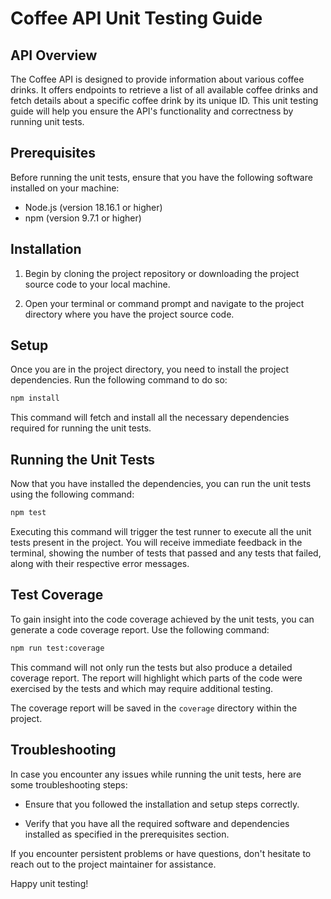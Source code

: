 
# Coffee API Unit Testing Guide

## API Overview

The Coffee API is designed to provide information about various coffee drinks. It offers endpoints to retrieve a list of all available coffee drinks and fetch details about a specific coffee drink by its unique ID. This unit testing guide will help you ensure the API's functionality and correctness by running unit tests.

## Prerequisites

Before running the unit tests, ensure that you have the following software installed on your machine:

- Node.js (version 18.16.1 or higher)
- npm (version 9.7.1 or higher)

## Installation

1. Begin by cloning the project repository or downloading the project source code to your local machine.

2. Open your terminal or command prompt and navigate to the project directory where you have the project source code.

## Setup

Once you are in the project directory, you need to install the project dependencies. Run the following command to do so:

```bash
npm install
```

This command will fetch and install all the necessary dependencies required for running the unit tests.

## Running the Unit Tests

Now that you have installed the dependencies, you can run the unit tests using the following command:

```bash
npm test
```

Executing this command will trigger the test runner to execute all the unit tests present in the project. You will receive immediate feedback in the terminal, showing the number of tests that passed and any tests that failed, along with their respective error messages.

## Test Coverage

To gain insight into the code coverage achieved by the unit tests, you can generate a code coverage report. Use the following command:

```bash
npm run test:coverage
```

This command will not only run the tests but also produce a detailed coverage report. The report will highlight which parts of the code were exercised by the tests and which may require additional testing.

The coverage report will be saved in the `coverage` directory within the project.

## Troubleshooting

In case you encounter any issues while running the unit tests, here are some troubleshooting steps:

- Ensure that you followed the installation and setup steps correctly.

- Verify that you have all the required software and dependencies installed as specified in the prerequisites section.

If you encounter persistent problems or have questions, don't hesitate to reach out to the project maintainer for assistance.

Happy unit testing!